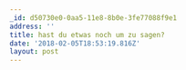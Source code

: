 ```yaml
---
_id: d50730e0-0aa5-11e8-8b0e-3fe77088f9e1
address: ''
title: hast du etwas noch um zu sagen?
date: '2018-02-05T18:53:19.816Z'
layout: post
---
```

 
